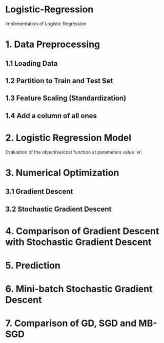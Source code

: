 # Logistic-Regression
Implementation of Logistic Regression


# 1. Data Preprocessing

## 1.1 Loading Data
## 1.2 Partition to Train and Test Set
## 1.3 Feature Scaling (Standardization)
## 1.4 Add a column of all ones


# 2. Logistic Regression Model
Evaluation of the objective/cost function at parameters value 'w'.


# 3. Numerical Optimization

## 3.1 Gradient Descent
## 3.2 Stochastic Gradient Descent


# 4. Comparison of Gradient Descent with Stochastic Gradient Descent


# 5. Prediction


# 6. Mini-batch Stochastic Gradient Descent


# 7. Comparison of GD, SGD and MB-SGD
